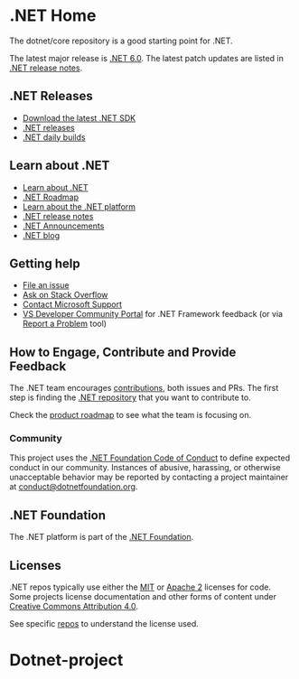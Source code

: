 ﻿# .NET Home

The dotnet/core repository is a good starting point for .NET.

The latest major release is [.NET 6.0](release-notes/6.0/README.md). The latest patch updates are listed in [.NET release notes](release-notes/README.md).

## .NET Releases

* [Download the latest .NET SDK](https://dotnet.microsoft.com/download/dotnet/6.0)
* [.NET releases](releases.md)
* [.NET daily builds](daily-builds.md)

## Learn about .NET

* [Learn about .NET](https://docs.microsoft.com/dotnet/core)
* [.NET Roadmap](https://github.com/dotnet/core/blob/main/roadmap.md)
* [Learn about the .NET platform](https://docs.microsoft.com/dotnet/standard/)
* [.NET release notes](https://github.com/dotnet/core/blob/main/release-notes/README.md)
* [.NET Announcements](https://github.com/dotnet/announcements)
* [.NET blog](https://blogs.msdn.microsoft.com/dotnet/tag/net-core/)

## Getting help

* [File an issue](Documentation/core-repos.md)
* [Ask on Stack Overflow](https://stackoverflow.com/questions/tagged/.net-core)
* [Contact Microsoft Support](https://support.microsoft.com/contactus/)
* [VS Developer Community Portal](https://developercommunity.visualstudio.com/) for .NET Framework feedback (or via [Report a Problem](https://aka.ms/vs-rap) tool)

## How to Engage, Contribute and Provide Feedback

The .NET team encourages [contributions](https://github.com/dotnet/runtime/blob/main/CONTRIBUTING.md), both issues and PRs. The first step is finding the [.NET repository](Documentation/core-repos.md) that you want to contribute to.

Check the [product roadmap](https://aka.ms/dotnet-product-roadmap) to see what the team is focusing on.

### Community

This project uses the [.NET Foundation Code of Conduct](https://dotnetfoundation.org/code-of-conduct) to define expected conduct in our community.
Instances of abusive, harassing, or otherwise unacceptable behavior may be reported by contacting a project maintainer at conduct@dotnetfoundation.org.

## .NET Foundation

The .NET platform is part of the [.NET Foundation](https://www.dotnetfoundation.org).

## Licenses

.NET repos typically use either the [MIT](LICENSE.TXT) or
[Apache 2](https://www.apache.org/licenses/LICENSE-2.0) licenses for code.
Some projects license documentation and other forms of content under
[Creative Commons Attribution 4.0](https://creativecommons.org/licenses/by/4.0/).

See specific [repos](Documentation/core-repos.md) to understand the license used.
# Dotnet-project
